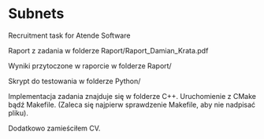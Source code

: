 # Subnets
Recruitment task for Atende Software

Raport z zadania w folderze Raport/Raport_Damian_Krata.pdf

Wyniki przytoczone w raporcie w folderze Raport/

Skrypt do testowania w folderze Python/

Implementacja zadania znajduje się w folderze C++.
Uruchomienie z CMake bądź Makefile. (Zaleca się najpierw sprawdzenie Makefile, aby nie nadpisać pliku).

Dodatkowo zamieściłem CV.


